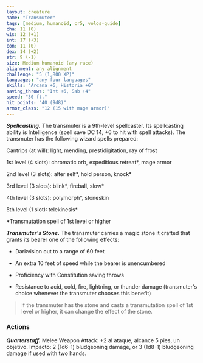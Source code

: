 ```yaml
---
layout: creature
name: "Transmuter"
tags: [medium, humanoid, cr5, volos-guide]
cha: 11 (0)
wis: 12 (+1)
int: 17 (+3)
con: 11 (0)
dex: 14 (+2)
str: 9 (-1)
size: Medium humanoid (any race)
alignment: any alignment
challenge: "5 (1,800 XP)"
languages: "any four languages"
skills: "Arcana +6, Historia +6"
saving_throws: "Int +6, Sab +4"
speed: "30 ft."
hit_points: "40 (9d8)"
armor_class: "12 (15 with mage armor)"
---
```


***Spellcasting.*** The transmuter is a 9th-level spellcaster. Its spellcasting ability is Intelligence (spell save DC 14, +6 to hit with spell attacks). The transmuter has the following wizard spells prepared:

Cantrips (at will): light, mending, prestidigitation, ray of frost

1st level (4 slots): chromatic orb, expeditious retreat*, mage armor

2nd level (3 slots): alter self*, hold person, knock*

3rd level (3 slots): blink*, fireball, slow*

4th level (3 slots): polymorph*, stoneskin

5th level (1 slot): telekinesis*

*Transmutation spell of 1st level or higher

***Transmuter's Stone.*** The transmuter carries a magic stone it crafted that grants its bearer one of the following effects:

* Darkvision out to a range of 60 feet

* An extra 10 feet of speed while the bearer is unencumbered

* Proficiency with Constitution saving throws

* Resistance to acid, cold, fire, lightning, or thunder damage (transmuter's choice whenever the transmuter chooses this benefit)

>If the transmuter has the stone and casts a transmutation spell of 1st level or higher, it can change the effect of the stone.

### Actions

***Quarterstaff.*** Melee Weapon Attack: +2 al ataque, alcance 5 pies, un objetivo. Impacto: 2 (1d6-1) bludgeoning damage, or 3 (1d8-1) bludgeoning damage if used with two hands.